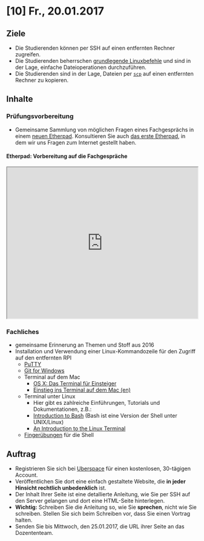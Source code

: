 # [10] Fr., 20.01.2017

## Ziele

* Die Studierenden können per SSH auf einen entfernten Rechner zugreifen.
* Die Studierenden beherrschen [grundlegende Linuxbefehle](../material/linux.md) und sind in der Lage, einfache Dateioperationen durchzuführen.
* Die Studierenden sind in der Lage, Dateien per [`scp`](http://www.tecmint.com/scp-commands-examples/) auf einen entfernten Rechner zu kopieren.

## Inhalte

### Prüfungsvorbereitung

* Gemeinsame Sammlung von möglichen Fragen eines Fachgesprächs in einem [neuen Etherpad](http://free.primarypad.com/p/inf1fachgespraech). Konsultieren Sie auch [das erste Etherpad](https://public.etherpad-mozilla.org/p/wiewww), in dem wir uns Fragen zum Internet gestellt haben.

#### Etherpad: Vorbereitung auf die Fachgespräche

<iframe name='embed_readwrite' src='http://free.primarypad.com/p/inf1fachgespraech?showControls=true&showChat=true&showLineNumbers=true&useMonospaceFont=false' style='width: 100%; min-height: 400px'></iframe>

### Fachliches
- gemeinsame Erinnerung an Themen und Stoff aus 2016
- Installation und Verwendung einer Linux-Kommandozeile für den Zugriff auf den entfernten RPI
    - [PuTTY](http://www.chiark.greenend.org.uk/~sgtatham/putty/download.html)
    - [Git for Windows](https://git-for-windows.github.io/)
    - Terminal auf dem Mac
        - [OS X: Das Terminal für Einsteiger](http://www.maclife.de/tipps-tricks/software/os-x-das-terminal-fuer-einsteiger)
        - [Einstieg ins Terminal auf dem Mac (en)](http://guides.macrumors.com/Terminal)
    - Terminal unter Linux
        - Hier gibt es zahlreiche Einführungen, Tutorials und Dokumentationen, z.B.:
        - [Introduction to Bash](http://cs.lmu.edu/~ray/notes/bash/) (Bash ist eine Version der Shell unter UNIX/Linux)
        - [An Introduction to the Linux Terminal](https://www.digitalocean.com/community/tutorials/an-introduction-to-the-linux-terminal)
    - [Fingerübungen](../material/linux.md) für die Shell

## Auftrag

* Registrieren Sie sich bei [Uberspace](https://uberspace.de/) für einen kostenlosen, 30-tägigen Account.
* Veröffentlichen Sie dort eine einfach gestaltete Website, die **in jeder Hinsicht rechtlich unbedenklich** ist.
* Der Inhalt Ihrer Seite ist eine detallierte Anleitung, wie Sie per SSH auf den Server gelangen und dort eine HTML-Seite hinterlegen.
* **Wichtig:** Schreiben Sie die Anleitung so, wie Sie **sprechen**, nicht wie Sie schreiben. Stellen Sie sich beim Schreiben vor, dass Sie einen Vortrag halten.
* Senden Sie bis Mittwoch, den 25.01.2017, die URL ihrer Seite an das Dozententeam.
